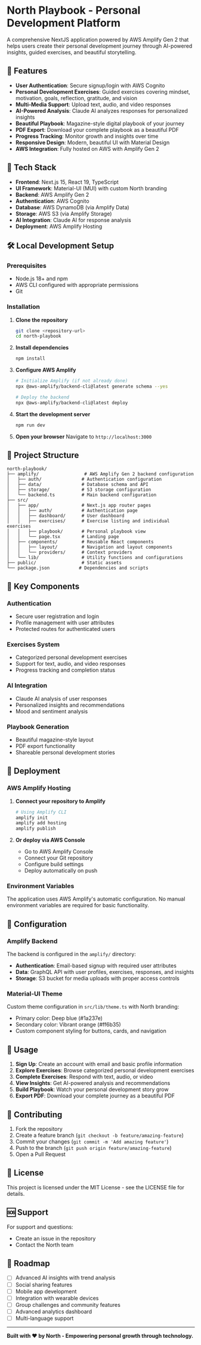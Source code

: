 # North Playbook - Personal Development Platform

A comprehensive NextJS application powered by AWS Amplify Gen 2 that helps users create their personal development journey through AI-powered insights, guided exercises, and beautiful storytelling.

## 🌟 Features

- **User Authentication**: Secure signup/login with AWS Cognito
- **Personal Development Exercises**: Guided exercises covering mindset, motivation, goals, reflection, gratitude, and vision
- **Multi-Media Support**: Upload text, audio, and video responses
- **AI-Powered Analysis**: Claude AI analyzes responses for personalized insights
- **Beautiful Playbook**: Magazine-style digital playbook of your journey
- **PDF Export**: Download your complete playbook as a beautiful PDF
- **Progress Tracking**: Monitor growth and insights over time
- **Responsive Design**: Modern, beautiful UI with Material Design
- **AWS Integration**: Fully hosted on AWS with Amplify Gen 2

## 🚀 Tech Stack

- **Frontend**: Next.js 15, React 19, TypeScript
- **UI Framework**: Material-UI (MUI) with custom North branding
- **Backend**: AWS Amplify Gen 2
- **Authentication**: AWS Cognito
- **Database**: AWS DynamoDB (via Amplify Data)
- **Storage**: AWS S3 (via Amplify Storage)
- **AI Integration**: Claude AI for response analysis
- **Deployment**: AWS Amplify Hosting

## 🛠️ Local Development Setup

### Prerequisites

- Node.js 18+ and npm
- AWS CLI configured with appropriate permissions
- Git

### Installation

1. **Clone the repository**
   ```bash
   git clone <repository-url>
   cd north-playbook
   ```

2. **Install dependencies**
   ```bash
   npm install
   ```

3. **Configure AWS Amplify**
   ```bash
   # Initialize Amplify (if not already done)
   npx @aws-amplify/backend-cli@latest generate schema --yes
   
   # Deploy the backend
   npx @aws-amplify/backend-cli@latest deploy
   ```

4. **Start the development server**
   ```bash
   npm run dev
   ```

5. **Open your browser**
   Navigate to `http://localhost:3000`

## 📁 Project Structure

```
north-playbook/
├── amplify/                 # AWS Amplify Gen 2 backend configuration
│   ├── auth/               # Authentication configuration
│   ├── data/               # Database schema and API
│   ├── storage/            # S3 storage configuration
│   └── backend.ts          # Main backend configuration
├── src/
│   ├── app/                # Next.js app router pages
│   │   ├── auth/           # Authentication page
│   │   ├── dashboard/      # User dashboard
│   │   ├── exercises/      # Exercise listing and individual exercises
│   │   ├── playbook/       # Personal playbook view
│   │   └── page.tsx        # Landing page
│   ├── components/         # Reusable React components
│   │   ├── layout/         # Navigation and layout components
│   │   └── providers/      # Context providers
│   └── lib/                # Utility functions and configurations
├── public/                 # Static assets
└── package.json           # Dependencies and scripts
```

## 🎨 Key Components

### Authentication
- Secure user registration and login
- Profile management with user attributes
- Protected routes for authenticated users

### Exercises System
- Categorized personal development exercises
- Support for text, audio, and video responses
- Progress tracking and completion status

### AI Integration
- Claude AI analysis of user responses
- Personalized insights and recommendations
- Mood and sentiment analysis

### Playbook Generation
- Beautiful magazine-style layout
- PDF export functionality
- Shareable personal development stories

## 🚀 Deployment

### AWS Amplify Hosting

1. **Connect your repository to Amplify**
   ```bash
   # Using Amplify CLI
   amplify init
   amplify add hosting
   amplify publish
   ```

2. **Or deploy via AWS Console**
   - Go to AWS Amplify Console
   - Connect your Git repository
   - Configure build settings
   - Deploy automatically on push

### Environment Variables

The application uses AWS Amplify's automatic configuration. No manual environment variables are required for basic functionality.

## 🔧 Configuration

### Amplify Backend

The backend is configured in the `amplify/` directory:

- **Authentication**: Email-based signup with required user attributes
- **Data**: GraphQL API with user profiles, exercises, responses, and insights
- **Storage**: S3 bucket for media uploads with proper access controls

### Material-UI Theme

Custom theme configuration in `src/lib/theme.ts` with North branding:
- Primary color: Deep blue (#1a237e)
- Secondary color: Vibrant orange (#ff6b35)
- Custom component styling for buttons, cards, and navigation

## 📱 Usage

1. **Sign Up**: Create an account with email and basic profile information
2. **Explore Exercises**: Browse categorized personal development exercises
3. **Complete Exercises**: Respond with text, audio, or video
4. **View Insights**: Get AI-powered analysis and recommendations
5. **Build Playbook**: Watch your personal development story grow
6. **Export PDF**: Download your complete journey as a beautiful PDF

## 🤝 Contributing

1. Fork the repository
2. Create a feature branch (`git checkout -b feature/amazing-feature`)
3. Commit your changes (`git commit -m 'Add amazing feature'`)
4. Push to the branch (`git push origin feature/amazing-feature`)
5. Open a Pull Request

## 📄 License

This project is licensed under the MIT License - see the LICENSE file for details.

## 🆘 Support

For support and questions:
- Create an issue in the repository
- Contact the North team

## 🎯 Roadmap

- [ ] Advanced AI insights with trend analysis
- [ ] Social sharing features
- [ ] Mobile app development
- [ ] Integration with wearable devices
- [ ] Group challenges and community features
- [ ] Advanced analytics dashboard
- [ ] Multi-language support

---

**Built with ❤️ by North - Empowering personal growth through technology.**
